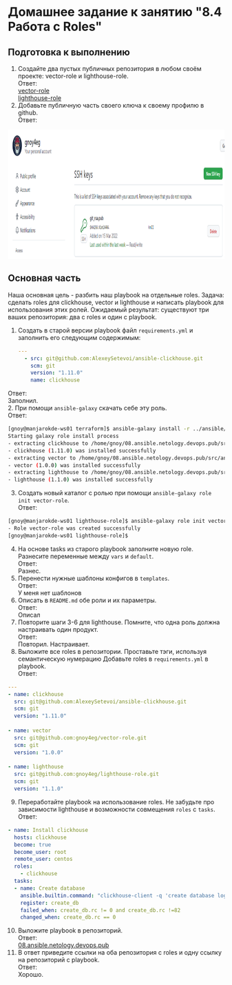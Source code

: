 # Домашнее задание к занятию "8.4 Работа с Roles"

## Подготовка к выполнению
1. Создайте два пустых публичных репозитория в любом своём проекте: vector-role и lighthouse-role.  
Ответ:  
[vector-role](https://github.com/gnoy4eg/vector-role.git)  
[lighthouse-role](https://github.com/gnoy4eg/lighthouse-role.git)
2. Добавьте публичную часть своего ключа к своему профилю в github.  
Ответ:  
<p align="left">
  <img width="1100" height="300" src="./img/add-ssh-key-github.png">
</p> 


## Основная часть

Наша основная цель - разбить наш playbook на отдельные roles. Задача: сделать roles для clickhouse, vector и lighthouse и написать playbook для использования этих ролей. Ожидаемый результат: существуют три ваших репозитория: два с roles и один с playbook.

1. Создать в старой версии playbook файл `requirements.yml` и заполнить его следующим содержимым:

   ```yaml
   ---
     - src: git@github.com:AlexeySetevoi/ansible-clickhouse.git
       scm: git
       version: "1.11.0"
       name: clickhouse 
   ```
Ответ:  
Заполнил.  
2. При помощи `ansible-galaxy` скачать себе эту роль.  
Ответ:  
```bash
[gnoy@manjarokde-ws01 terraform]$ ansible-galaxy install -r ../ansible/requirements.yml -p ../ansible/roles --force
Starting galaxy role install process
- extracting clickhouse to /home/gnoy/08.ansible.netology.devops.pub/src/ansible/roles/clickhouse
- clickhouse (1.11.0) was installed successfully
- extracting vector to /home/gnoy/08.ansible.netology.devops.pub/src/ansible/roles/vector
- vector (1.0.0) was installed successfully
- extracting lighthouse to /home/gnoy/08.ansible.netology.devops.pub/src/ansible/roles/lighthouse
- lighthouse (1.1.0) was installed successfully
```
3. Создать новый каталог с ролью при помощи `ansible-galaxy role init vector-role`.  
Ответ:  
```bash
[gnoy@manjarokde-ws01 lighthouse-role]$ ansible-galaxy role init vector-role
- Role vector-role was created successfully
[gnoy@manjarokde-ws01 lighthouse-role]$ 
```
4. На основе tasks из старого playbook заполните новую role. Разнесите переменные между `vars` и `default`.   
Ответ:  
Разнес.
5. Перенести нужные шаблоны конфигов в `templates`.  
Ответ:  
У меня нет шаблонов
6. Описать в `README.md` обе роли и их параметры.  
Ответ:  
Описал
7. Повторите шаги 3-6 для lighthouse. Помните, что одна роль должна настраивать один продукт.  
Ответ:  
Повторил. Настраивает.
8. Выложите все roles в репозитории. Проставьте тэги, используя семантическую нумерацию Добавьте roles в `requirements.yml` в playbook.  
Ответ:  
```yml
---
- name: clickhouse
  src: git@github.com:AlexeySetevoi/ansible-clickhouse.git
  scm: git
  version: "1.11.0"

- name: vector
  src: git@github.com:gnoy4eg/vector-role.git
  scm: git
  version: "1.0.0"

- name: lighthouse
  src: git@github.com:gnoy4eg/lighthouse-role.git
  scm: git
  version: "1.1.0"
```
9. Переработайте playbook на использование roles. Не забудьте про зависимости lighthouse и возможности совмещения `roles` с `tasks`.  
Ответ:  
```yml
- name: Install clickhouse
  hosts: clickhouse
  become: true
  become_user: root
  remote_user: centos
  roles:
    - clickhouse
  tasks:
  - name: Create database
    ansible.builtin.command: "clickhouse-client -q 'create database logs;'"
    register: create_db
    failed_when: create_db.rc != 0 and create_db.rc !=82
    changed_when: create_db.rc == 0
```
10. Выложите playbook в репозиторий.  
Ответ:  
[08.ansible.netology.devops.pub](https://github.com/gnoy4eg/08.ansible.netology.devops.pub.git)
11. В ответ приведите ссылки на оба репозитория с roles и одну ссылку на репозиторий с playbook.  
Ответ:  
Хорошо.
